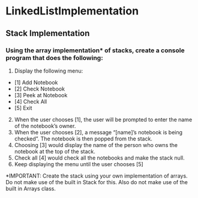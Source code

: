 # LinkedListImplementation

## Stack Implementation

### Using the array implementation* of stacks, create a console program that does the following:

1.	Display the following menu:
* [1]	Add Notebook
* [2]	Check Notebook
* [3]	Peek at Notebook
* [4]	Check All
* [5]	Exit

2.	When the user chooses [1], the user will be prompted to enter the name of the notebook’s owner.
3.	When the user chooses [2], a message “[name]’s notebook is being checked”. The notebook is then popped from the stack.
4.	Choosing [3] would display the name of the person who owns the notebook at the top of the stack.
5.	Check all [4] would check all the notebooks and make the stack null.
6.	Keep displaying the menu until the user chooses [5]

*IMPORTANT: Create the stack using your own implementation of arrays. Do not make use of the built in Stack for this. Also do not make use of the built in Arrays class.

